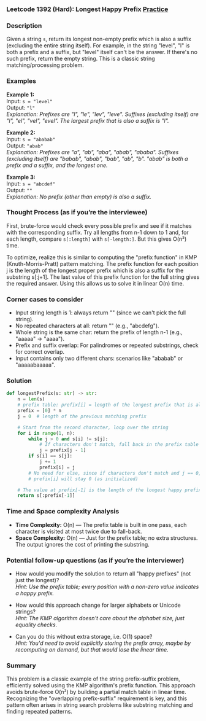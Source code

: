 ### Leetcode 1392 (Hard): Longest Happy Prefix [Practice](https://leetcode.com/problems/longest-happy-prefix)

### Description  
Given a string `s`, return its longest non-empty prefix which is also a suffix (excluding the entire string itself). For example, in the string "level", "l" is both a prefix and a suffix, but "level" itself can't be the answer. If there's no such prefix, return the empty string. This is a classic string matching/processing problem.

### Examples  

**Example 1:**  
Input: `s = "level"`  
Output: `"l"`  
*Explanation: Prefixes are "l", "le", "lev", "leve". Suffixes (excluding itself) are "l", "el", "vel", "evel". The largest prefix that is also a suffix is "l".*

**Example 2:**  
Input: `s = "ababab"`  
Output: `"abab"`  
*Explanation: Prefixes are "a", "ab", "aba", "abab", "ababa". Suffixes (excluding itself) are "babab", "abab", "bab", "ab", "b". "abab" is both a prefix and a suffix, and the longest one.*

**Example 3:**  
Input: `s = "abcdef"`  
Output: `""`  
*Explanation: No prefix (other than empty) is also a suffix.*

### Thought Process (as if you’re the interviewee)  
First, brute-force would check every possible prefix and see if it matches with the corresponding suffix. Try all lengths from n-1 down to 1 and, for each length, compare `s[:length]` with `s[-length:]`. But this gives O(n²) time.

To optimize, realize this is similar to computing the "prefix function" in KMP (Knuth-Morris-Pratt) pattern matching. The prefix function for each position j is the length of the longest proper prefix which is also a suffix for the substring s[:j+1]. The last value of this prefix function for the full string gives the required answer. Using this allows us to solve it in linear O(n) time.

### Corner cases to consider  
- Input string length is 1: always return "" (since we can't pick the full string).
- No repeated characters at all: return "" (e.g., "abcdefg").
- Whole string is the same char: return the prefix of length n-1 (e.g., "aaaaa" → "aaaa").
- Prefix and suffix overlap: For palindromes or repeated substrings, check for correct overlap.
- Input contains only two different chars: scenarios like "ababab" or "aaaaabaaaaa".

### Solution

```python
def longestPrefix(s: str) -> str:
    n = len(s)
    # prefix table: prefix[i] = length of the longest prefix that is also a suffix for s[:i+1]
    prefix = [0] * n
    j = 0  # length of the previous matching prefix

    # Start from the second character, loop over the string
    for i in range(1, n):
        while j > 0 and s[i] != s[j]:
            # If characters don't match, fall back in the prefix table
            j = prefix[j - 1]
        if s[i] == s[j]:
            j += 1
            prefix[i] = j
        # No need for else, since if characters don't match and j == 0,
        # prefix[i] will stay 0 (as initialized)

    # The value at prefix[-1] is the length of the longest happy prefix
    return s[:prefix[-1]]
```

### Time and Space complexity Analysis  

- **Time Complexity:** O(n) — The prefix table is built in one pass, each character is visited at most twice due to fall-back.
- **Space Complexity:** O(n) — Just for the prefix table; no extra structures. The output ignores the cost of printing the substring.

### Potential follow-up questions (as if you’re the interviewer)  

- How would you modify the solution to return all "happy prefixes" (not just the longest)?  
  *Hint: Use the prefix table; every position with a non-zero value indicates a happy prefix.*

- How would this approach change for larger alphabets or Unicode strings?  
  *Hint: The KMP algorithm doesn't care about the alphabet size, just equality checks.*

- Can you do this without extra storage, i.e. O(1) space?  
  *Hint: You'd need to avoid explicitly storing the prefix array, maybe by recomputing on demand, but that would lose the linear time.*

### Summary
This problem is a classic example of the string prefix-suffix problem, efficiently solved using the KMP algorithm's prefix function. This approach avoids brute-force O(n²) by building a partial match table in linear time. Recognizing the "overlapping prefix-suffix" requirement is key, and this pattern often arises in string search problems like substring matching and finding repeated patterns.